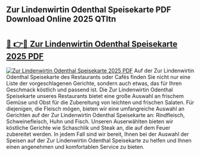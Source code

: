 ## Zur Lindenwirtin Odenthal Speisekarte PDF Download Online 2025 QTltn

# <h2><a href="http://gcchukh.nevu.top/?p=Zur+Lindenwirtin+Odenthal+Speisekarte">🔗 👉🔴 Zur Lindenwirtin Odenthal Speisekarte 2025 PDF</a></h2>

[![Zur Lindenwirtin Odenthal Speisekarte 2025 PDF](https://i.imgur.com/dBaPXMq.png)](http://gcchukh.nevu.top/?p=Zur+Lindenwirtin+Odenthal+Speisekarte)
Auf der Zur Lindenwirtin Odenthal Speisekarte des Restaurants oder Cafés finden Sie nicht nur eine Liste der vorgeschlagenen Gerichte, sondern auch etwas, das für Ihren Geschmack köstlich und passend ist. Die Zur Lindenwirtin Odenthal Speisekarte unseres Restaurants bietet eine große Auswahl an frischem Gemüse und Obst für die Zubereitung von leichten und frischen Salaten. Für diejenigen, die Fleisch mögen, bieten wir eine umfangreiche Auswahl an Gerichten auf der Zur Lindenwirtin Odenthal Speisekarte an: Rindfleisch, Schweinefleisch, Huhn und Fisch. Unseren Auserwählten bieten wir köstliche Gerichte wie Schaschlik und Steak an, die auf dem Feuer zubereitet werden. In jedem Fall sind wir bereit, Ihnen bei der Auswahl der Speisen auf der Zur Lindenwirtin Odenthal Speisekarte zu helfen und Ihnen einen angenehmen und komfortablen Service zu bieten.
